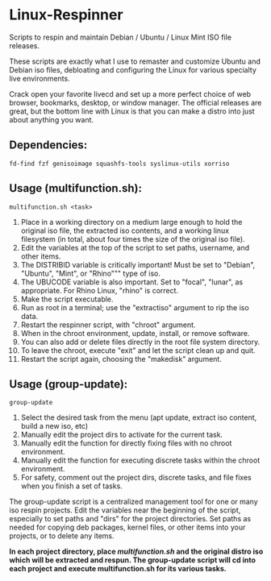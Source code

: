 # Linux-Respinner

Scripts to respin and maintain Debian / Ubuntu / Linux Mint ISO file releases.

These scripts are exactly what I use to remaster and customize Ubuntu and Debian iso files, debloating and configuring the Linux for various specialty live environments.

Crack open your favorite livecd and set up a more perfect choice of web browser, bookmarks, desktop, or window manager. The official releases are great, but the bottom line with Linux is that you can make a distro into just about anything you want.

## Dependencies:

```
fd-find fzf genisoimage squashfs-tools syslinux-utils xorriso
```

## Usage (multifunction.sh):

```
multifunction.sh <task>
```

1. Place in a working directory on a medium large enough to hold the original iso file, the extracted iso contents, and a working linux filesystem (in total, about four times the size of the original iso file).
2. Edit the variables at the top of the script to set paths, username, and other items.
3. The DISTRIBID variable is critically important! Must be set to "Debian", "Ubuntu", "Mint", or "Rhino""" type of iso.
4. The UBUCODE variable is also important. Set to "focal", "lunar", as appropriate. For Rhino Linux, "rhino" is correct.
5. Make the script executable.
6. Run as root in a terminal; use the "extractiso" argument to rip the iso data.
7. Restart the respinner script, with "chroot" argument.
8. When in the chroot environment, update, install, or remove software.
9. You can also add or delete files directly in the root file system directory.
10. To leave the chroot, execute "exit" and let the script clean up and quit.
11. Restart the script again, choosing the "makedisk" argument.

## Usage (group-update):

```
group-update
```

1. Select the desired task from the menu (apt update, extract iso content, build a new iso, etc)
2. Manually edit the project dirs to activate for the current task.
3. Manually edit the function for directly fixing files with no chroot environment.
4. Manually edit the function for executing discrete tasks within the chroot environment.
5. For safety, comment out the project dirs, discrete tasks, and file fixes when you finish a set of tasks.

The group-update script is a centralized management tool for one or many iso respin projects. Edit the variables near the beginning of the script, especially to set paths and "dirs" for the project directories. Set paths as needed for copying deb packages, kernel files, or other items into your projects, or to delete any items.

**In each project directory, place _multifunction.sh_ and the original distro iso which will be extracted and respun. The group-update script will cd into each project and execute multifunction.sh for its various tasks.**

